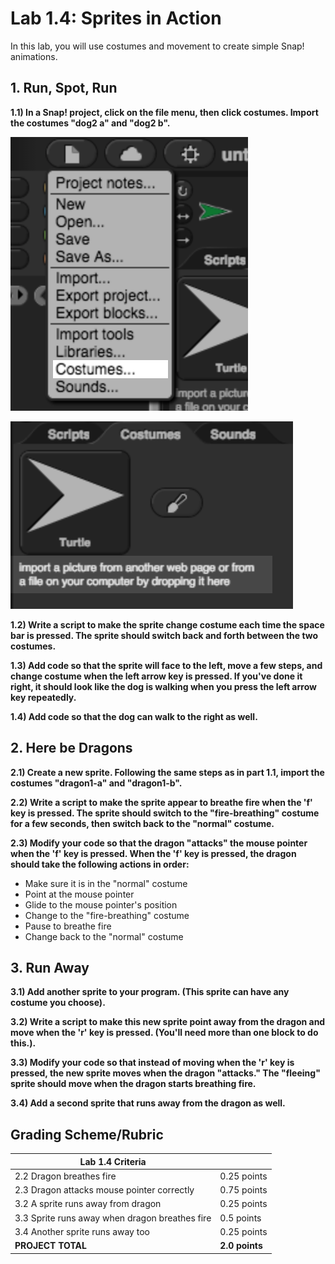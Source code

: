 # Lab 1.4: Sprites in Action

In this lab, you will use costumes and movement to create simple Snap! animations.

## 1. Run, Spot, Run

**1.1) In a Snap! project, click on the file menu, then click costumes.  Import the costumes "dog2 a" and "dog2 b".**

  ![Menu->Costumes](menucostumes.png)

  ![Import Costumes](importcostumes.png)

**1.2) Write a script to make the sprite change costume each time the space bar is pressed. The sprite should switch back and forth between the two costumes.**

**1.3) Add code so that the sprite will face to the left, move a few steps, and change costume when the left arrow key is pressed. If you've done it right, it should look like the dog is walking when you press the left arrow key repeatedly.**

**1.4) Add code so that the dog can walk to the right as well.**

## 2. Here be Dragons

**2.1) Create a new sprite. Following the same steps as in part 1.1, import the costumes "dragon1-a" and "dragon1-b".**

**2.2) Write a script to make the sprite appear to breathe fire when the 'f' key is pressed.  The sprite should switch to the "fire-breathing" costume for a few seconds, then switch back to the "normal" costume.**

**2.3) Modify your code so that the dragon "attacks" the mouse pointer when the 'f' key is pressed. When the 'f' key is pressed, the dragon should take the following actions in order:**

- Make sure it is in the "normal" costume
- Point at the mouse pointer
- Glide to the mouse pointer's position
- Change to the "fire-breathing" costume
- Pause to breathe fire
- Change back to the "normal" costume

## 3. Run Away

**3.1) Add another sprite to your program.  (This sprite can have any costume you choose).**

**3.2) Write a script to make this new sprite point away from the dragon and move when the 'r' key is pressed.  (You'll need more than one block to do this.).**

**3.3) Modify your code so that instead of moving when the 'r' key is pressed, the new sprite moves when the dragon "attacks."  The "fleeing" sprite should move when the dragon starts breathing fire.**

**3.4) Add a second sprite that runs away from the dragon as well.**

## Grading Scheme/Rubric

| **Lab 1.4 Criteria**                              |                |
| ------------------------------------------------- | -------------- |
| 2.2 Dragon breathes fire                          | 0.25 points    |
| 2.3 Dragon attacks mouse pointer correctly        | 0.75 points    |
| 3.2 A sprite runs away from dragon                | 0.25 points    |
| 3.3 Sprite runs away when dragon breathes fire    | 0.5 points     |
| 3.4 Another sprite runs away too                  | 0.25 points    |
| **PROJECT TOTAL**                                 | **2.0 points** |
